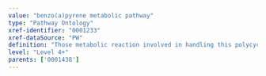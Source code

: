 ```yaml
---
value: "benzo(a)pyrene metabolic pathway"
type: "Pathway Ontology"
xref-identifier: "0001233"
xref-dataSource: "PW"
definition: "Those metabolic reaction involved in handling this polycyclic aromatic hydrocarbon whose metabolites are mutagenic and carcinogenic."
level: "Level 4+"
parents: ['0001438']
---
```

